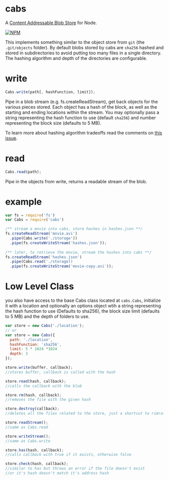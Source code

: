 cabs
====

A [Content Addressable Blob Store](https://en.wikipedia.org/wiki/Content-addressable_storage) for Node.

[![NPM](https://nodei.co/npm/cabs.png)](https://nodei.co/npm/cabs/)

This implements something similar to the object store from `git` (the `.git/objects` folder). By default blobs stored by cabs are `sha256` hashed and stored in subdirectories to avoid putting too many files in a single directory. The hashing algorithm and depth of the directories are configurable.

write
====

```js
Cabs.write(path[, hashFunction, limit]);
```

Pipe in a blob stream (e.g. fs.createReadStream), get back objects for the various pieces stored. Each object has a hash of the block, as well as the starting and ending locations within the stream. You may optionally pass a string representing the hash function to use (default `sha256`) and number representing the block size (defaults to 5 MB).

To learn more about hashing algorithm tradeoffs read the comments on [this issue](https://github.com/calvinmetcalf/cabs/pull/4).

read
====

```js
Cabs.read(path);
```

Pipe in the objects from write, returns a readable stream of the blob.

example
====

```js
var fs = require('fs')
var Cabs = require('cabs')

/** stream a movie into cabs, store hashes in hashes.json **/
fs.createReadStream('movie.avi')
  .pipe(Cabs.write('./storage'))
  .pipe(fs.createWriteStream('hashes.json'));
  
/** later, to retrieve the movie, stream the hashes into cabs **/
fs.createReadStream('hashes.json')
  .pipe(Cabs.read('./storage))
  .pipe(fs.createWriteStream('movie-copy.avi'));
```

Low Level Class
=====

you also have access to the base Cabs class located at `cabs.Cabs`, initialize it with a location and optionally an options object wtih a string representing the hash function to use (Defaults to sha256), the block size limit (defaults to 5 MB) and the depth of folders to use.

```javascript
var store = new Cabs('./location');
// or
var store = new Cabs({
  path: './location',
  hashFunction: 'sha256',
  limit: 5 * 1024 *1024
  depth: 3
});

store.write(buffer, callback);
//stores buffer, callback is called with the hash

store.read(hash, callback);
//calls the callback with the blob

store.rm(hash, callback);
//removes the file with the given hash

store.destroy(callback);
//deletes all the files related to the store, just a shortcut to rimraf so beware.

store.readStream();
//same as Cabs.read

store.writeStream();
//same as Cabs.write

store.has(hash, callback);
//calls callback with true if it exists, otherwise false

store.check(hash, callback);
//similar to has but throws an error if the file doesn't exist
//or it's hash doesn't match it's address hash
```
